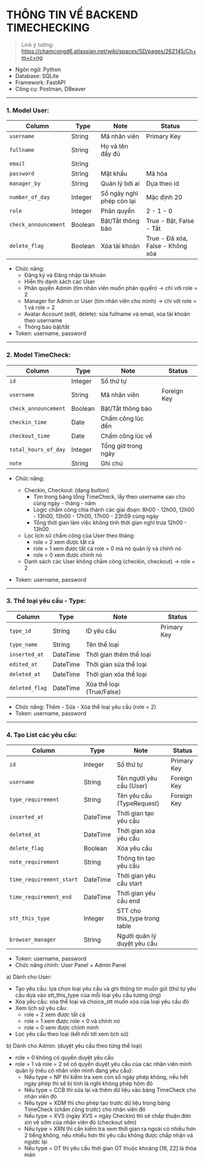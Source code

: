 # THÔNG TIN VỀ BACKEND TIMECHECKING
> Link ý tưởng: https://chamcongd6.atlassian.net/wiki/spaces/SD/pages/262145/Ch+m+c+ng 
+ Ngôn ngữ: Python
+ Database: SQLite
+ Framework: FastAPI
+ Công cụ: Postman, DBeaver
---

### 1. Model User: 
| Column             | Type      | Note                        | Status            |
|--------------------|-----------|-----------------------------|-------------------|
| `username`         | String    | Mã nhân viên                | Primary Key       |
| `fullname`         | String    | Họ và tên đầy đủ            |                   |
| `email`            | String    |                             |                   |
| `password`         | String    | Mật khẩu                    | Mã hóa            |
| `manager_by`       | String    | Quản lý bởi ai              | Dựa theo id       |
| `number_of_day`    | Integer   | Số ngày nghỉ phép còn lại   | Mặc định 20       |
| `role`             | Integer   | Phân quyền                  | 2 - 1 - 0         |
| `check_announcement`| Boolean  | Bật/Tắt thông báo           | True - Bật, False - Tắt |
| `delete_flag`      | Boolean   | Xóa tài khoản               | True - Đã xóa, False - Không xóa |

+ Chức năng: 
    + Đăng ký và Đăng nhập tài khoản
    + Hiển thị danh sách các User
    + Phân quyền Admin (tìm nhân viên muốn phân quyền) → chỉ với role = 2 
    + Manager for Admin or User (tìm nhân viên cho mình) → chỉ với role = 1 và role = 2
    + Avatar Account (edit, delete): sửa fullname và email, xóa tài khoản theo username
    + Thông báo bật/tắt 
+ Token: username, password
---

### 2. Model TimeCheck:
| Column               | Type     | Note                | Status         |
|----------------------|----------|---------------------|----------------|
| `id`                 | Integer  | Số thứ tự           |                |
| `username`           | String   | Mã nhân viên        | Foreign Key    |
| `check_announcement` | Boolean  | Bật/Tắt thông báo   |                |
| `checkin_time`       | Date     | Chấm công lúc đến   |                |
| `checkout_time`      | Date     | Chấm công lúc về    |                |
| `total_hours_of_day` | Integer  | Tổng giờ trong ngày |                |
| `note`               | String   | Ghi chú             |                |

+ Chức năng:
    + Checkin, Checkout: (dạng button)
        + Tìm trong bảng tổng TimeCheck, lấy theo username sao cho cùng ngày - tháng - năm
        + Logic chấm công chia thành các giai đoạn: 8h00 - 12h00, 12h00 - 13h00, 13h00 - 17h00, 17h00 - 23h59 cùng ngày
        + Tổng thời gian làm việc không tính thời gian nghỉ trưa 12h00 - 13h00
    + Lọc lịch sử chấm công của User theo tháng:
        + role = 2 xem được tất cả
        + role = 1 xem được tất cả role = 0 mà nó quản lý và chính nó
        + role = 0 xem được chính nó
    + Danh sách các User không chấm công (checkin, checkout) → role = 2

+ Token: username, password
---

### 3. Thể loại yêu cầu - Type:
| Column       | Type      | Note                     | Status       |
|--------------|-----------|--------------------------|--------------|
| `type_id`    | String    | ID yêu cầu               | Primary Key  |
| `type_name`  | String    | Tên thể loại             |              |
| `inserted_at`| DateTime  | Thời gian thêm thể loại  |              |
| `edited_at`  | DateTime  | Thời gian sửa thể loại   |              |
| `deleted_at` | DateTime  | Thời gian xóa thể loại   |              |
| `deleted_flag`| DateTime  | Xóa thể loại (True/False)|              |

+ Chức năng: Thêm - Sửa - Xóa thể loại yêu cầu (role = 2)
+ Token: username, password
---

### 4. Tạo List các yêu cầu:
| Column                | Type      | Note                         | Status       |
|-----------------------|-----------|------------------------------|--------------|
| `id`                  | Integer   | Số thứ tự                    | Primary Key  |
| `username`            | String    | Tên người yêu cầu (User)     | Foreign Key  |
| `type_requirement`    | String    | Tên yêu cầu (TypeRequest)    | Foreign Key  |
| `inserted_at`         | DateTime  | Thời gian tạo yêu cầu        |              |
| `deleted_at`          | DateTime  | Thời gian xóa yêu cầu        |              |
| `delete_flag`         | Boolean   | Xóa yêu cầu                  |              |
| `note_requirement`    | String    | Thông tin tạo yêu cầu        |              |
| `time_requirement_start` | DateTime  | Thời gian yêu cầu start   |              |
| `time_requirement_end`   | DateTime  | Thời gian yêu cầu end     |              |
| `stt_this_type`       | Integer   | STT cho this_type trong table |              |
| `browser_manager`     | String    | Người quản lý duyệt yêu cầu  |              |

+ Token: username, password
+ Chức năng chính: User Panel + Admin Panel

a) Dành cho User:
+ Tạo yêu cầu: lựa chọn loại yêu cầu và ghi thông tin muốn gửi (thứ tự yêu cầu dựa vào stt_this_type của mỗi loại yêu cầu tương ứng)
+ Xóa yêu cầu: xóa thể loại và choice_stt muốn xóa của loại yêu cầu đó
+ Xem lịch sử yêu cầu:
    + role = 2 xem được tất cả
    + role = 1 xem được role = 0 và chính nó
    + role = 0 xem được chính mình
+ Lọc yêu cầu theo loại (kết nối tới xem lịch sử)

b) Dành cho Admin: (duyệt yêu cầu theo từng thể loại)
+ role = 0 không có quyền duyệt yêu cầu
+ role = 1 và role = 2 sẽ có quyền duyệt yêu cầu của các nhân viên mình quản lý (nếu có nhân viên mình đang yêu cầu):
    + Nếu type = NP thì kiểm tra xem còn số ngày phép không, nếu hết ngày phép thì sẽ bị tính là nghỉ không phép hôm đó
    + Nếu type = CCB thì sửa lại và thêm dữ liệu vào bảng TimeCheck cho nhân viên đó
    + Nếu type = XDM thì cho phép tạo trước dữ liệu trong bàng TimeCheck (chấm công trước) cho nhân viên đó
    + Nếu type = XVS (ngày XVS = ngày Checkin) thì sẽ chấp thuận đơn xin về sớm của nhân viên đó (checkout sớm)
    + Nếu type = XRN thì cần kiểm tra xem thời gian ra ngoài có nhiều hơn 2 tiếng không, nếu nhiều hơn thì yêu cầu không được chấp nhận và ngược lại
    + Nếu type = OT thì yêu cầu thời gian OT thuộc khoảng [18, 22] là thỏa mãn
